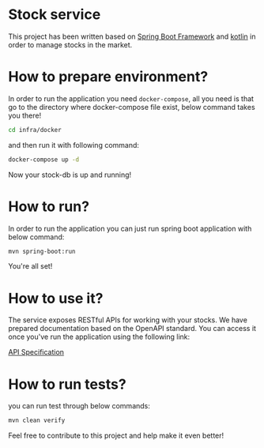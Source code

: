 # Stock service
This project has been written based on [Spring Boot Framework](https://spring.io/) and [kotlin](https://kotlinlang.org/) in order to manage stocks in the market.

# How to prepare environment?
In order to run the application you need `docker-compose`, all you need is that go to the directory where docker-compose file
exist, below command takes you there!

```bash
cd infra/docker
```

and then run it with following command:  

```bash
docker-compose up -d
```
Now your stock-db is up and running!

# How to run?

In order to run the application you can just run spring boot application with below command:

```bash
mvn spring-boot:run
```

You're all set!

# How to use it?

The service exposes RESTful APIs for working with your stocks. We have prepared documentation based on the OpenAPI standard.
You can access it once you've run the application using the following link:

[API Specification](http://localhost:8080/swagger-ui/index.html)

# How to run tests?

you can run test through below commands:
```bash
mvn clean verify
```

Feel free to contribute to this project and help make it even better!